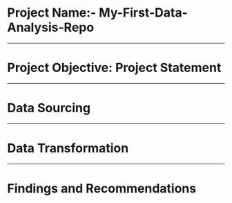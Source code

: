 # Project Name:- My-First-Data-Analysis-Repo

---
# Project Objective: Project Statement



---
# Data Sourcing



---
# Data Transformation



---
# Findings and Recommendations



